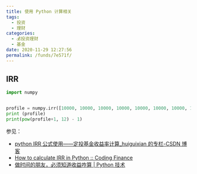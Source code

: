 ```yaml
---
title: 使用 Python 计算相关
tags: 
  - 投资
  - 理财
categories: 
  - 💰投资理财
  - 基金
date: 2020-11-29 12:27:56
permalink: /funds/7e571f/
---
```


## IRR
````python
import numpy


profile = numpy.irr([10000, 10000, 10000, 10000, 10000, 10000, 10000, 10000, 10000, 10000, 10000, 10000, -140000])
print (profile)
print(pow(profile+1, 12) - 1)
````
参见：
- [python IRR 公式使用——定投基金收益率计算_huiguixian 的专栏-CSDN 博客](https://blog.csdn.net/huiguixian/article/details/90714331)
- [How to calculate IRR in Python :: Coding Finance](https://www.codingfinance.com/post/2018-03-20-irr-py/)
- [做时间的朋友，必须知道收益咋算 | Python 技术](http://www.justdopython.com/2021/01/04/python-rate-of-return/)

